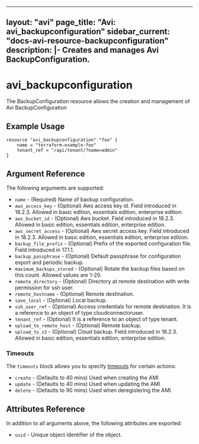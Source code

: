 <!--
    Copyright 2021 VMware, Inc.
    SPDX-License-Identifier: Mozilla Public License 2.0
-->
---
layout: "avi"
page_title: "Avi: avi_backupconfiguration"
sidebar_current: "docs-avi-resource-backupconfiguration"
description: |-
  Creates and manages Avi BackupConfiguration.
---

# avi_backupconfiguration

The BackupConfiguration resource allows the creation and management of Avi BackupConfiguration

## Example Usage

```hcl
resource "avi_backupconfiguration" "foo" {
    name = "terraform-example-foo"
    tenant_ref = "/api/tenant/?name=admin"
}
```

## Argument Reference

The following arguments are supported:

* `name` - (Required) Name of backup configuration.
* `aws_access_key` - (Optional) Aws access key id. Field introduced in 18.2.3. Allowed in basic edition, essentials edition, enterprise edition.
* `aws_bucket_id` - (Optional) Aws bucket. Field introduced in 18.2.3. Allowed in basic edition, essentials edition, enterprise edition.
* `aws_secret_access` - (Optional) Aws secret access key. Field introduced in 18.2.3. Allowed in basic edition, essentials edition, enterprise edition.
* `backup_file_prefix` - (Optional) Prefix of the exported configuration file. Field introduced in 17.1.1.
* `backup_passphrase` - (Optional) Default passphrase for configuration export and periodic backup.
* `maximum_backups_stored` - (Optional) Rotate the backup files based on this count. Allowed values are 1-20.
* `remote_directory` - (Optional) Directory at remote destination with write permission for ssh user.
* `remote_hostname` - (Optional) Remote destination.
* `save_local` - (Optional) Local backup.
* `ssh_user_ref` - (Optional) Access credentials for remote destination. It is a reference to an object of type cloudconnectoruser.
* `tenant_ref` - (Optional) It is a reference to an object of type tenant.
* `upload_to_remote_host` - (Optional) Remote backup.
* `upload_to_s3` - (Optional) Cloud backup. Field introduced in 18.2.3. Allowed in basic edition, essentials edition, enterprise edition.


### Timeouts

The `timeouts` block allows you to specify [timeouts](https://www.terraform.io/docs/configuration/resources.html#timeouts) for certain actions:

* `create` - (Defaults to 40 mins) Used when creating the AMI
* `update` - (Defaults to 40 mins) Used when updating the AMI
* `delete` - (Defaults to 90 mins) Used when deregistering the AMI

## Attributes Reference

In addition to all arguments above, the following attributes are exported:

* `uuid` -  Unique object identifier of the object.


